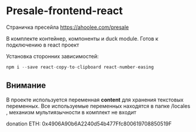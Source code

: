 # Presale-frontend-react
Страничка пресейла https://ahoolee.com/presale

В комплекте контейнер, компоненты и duck module.
Готов к подключению в react проект

Установка сторонних зависимостей:
```js
npm i --save react-copy-to-clipboard react-number-easing
```
## Внимание
В проекте используется переменная **content** для хранения текстовых переменных.
Все используемые переменных находятся в папке /locales , механизм мультиязычности в комплект не входит

donation ETH: 0x4906A90b6A2240d54b477Ffc800619708850519F

